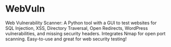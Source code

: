 # WebVuln
Web Vulnerability Scanner: A Python tool with a GUI to test websites for SQL Injection, XSS, Directory Traversal, Open Redirects, WordPress vulnerabilities, and missing security headers. Integrates Nmap for open port scanning. Easy-to-use and great for web security testing!
